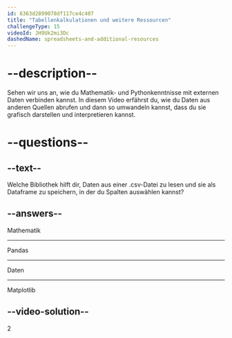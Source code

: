 ```yaml
---
id: 6363d2899078df117ce4c407
title: "Tabellenkalkulationen und weitere Ressourcen"
challengeType: 15
videoId: JH9Uk2mi3Dc
dashedName: spreadsheets-and-additional-resources
---
```


# --description--

Sehen wir uns an, wie du Mathematik- und Pythonkenntnisse mit externen Daten verbinden kannst. In diesem Video erfährst du, wie du Daten aus anderen Quellen abrufen und dann so umwandeln kannst, dass du sie grafisch darstellen und interpretieren kannst.

# --questions--

## --text--

Welche Bibliothek hilft dir, Daten aus einer .csv-Datei zu lesen und sie als Dataframe zu speichern, in der du Spalten auswählen kannst?

## --answers--

Mathematik

---

Pandas

---

Daten

---

Matplotlib

## --video-solution--

2
